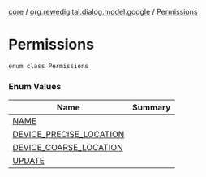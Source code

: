 [core](../../index.md) / [org.rewedigital.dialog.model.google](../index.md) / [Permissions](./index.md)

# Permissions

`enum class Permissions`

### Enum Values

| Name | Summary |
|---|---|
| [NAME](-n-a-m-e.md) |  |
| [DEVICE_PRECISE_LOCATION](-d-e-v-i-c-e_-p-r-e-c-i-s-e_-l-o-c-a-t-i-o-n.md) |  |
| [DEVICE_COARSE_LOCATION](-d-e-v-i-c-e_-c-o-a-r-s-e_-l-o-c-a-t-i-o-n.md) |  |
| [UPDATE](-u-p-d-a-t-e.md) |  |
